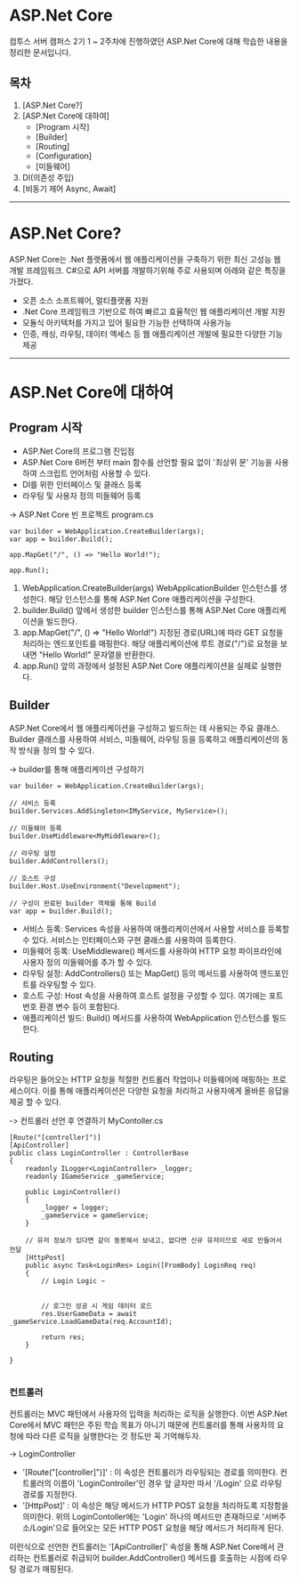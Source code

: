 # ASP.Net Core

컴투스 서버 캠퍼스 2기 1 ~ 2주차에 진행하였던 ASP.Net Core에 대해 학습한 내용을 정리한 문서입니다.




## 목차
1. [ASP.Net Core?]
2. [ASP.Net Core에 대하여]
   * [Program 시작]
   * [Builder]
   * [Routing]
   * [Configuration]
   * [미들웨어]
3. DI(의존성 주입)
4. [비동기 제어 Async, Await]




---
# ASP.Net Core?

ASP.Net Core는 .Net 플랫폼에서 웹 애플리케이션을 구축하기 위한 최신 고성능 웹 개발 프레임워크.
C#으로 API 서버를 개발하기위해 주로 사용되며 아래와 같은 특징을 가졌다.


* 오픈 소스 소프트웨어, 멀티플랫폼 지원
* .Net Core 프레임워크 기반으로 하여 빠르고 효율적인 웹 애플리케이션 개발 지원
* 모듈식 아키텍처를 가지고 있어 필요한 기능한 선택하여 사용가능
* 인증, 캐싱, 라우팅, 데이터 액세스 등 웹 애플리케이션 개발에 필요한 다양한 기능 제공
---
# ASP.Net Core에 대하여

## Program 시작

* ASP.Net Core의 프로그램 진입점
* ASP.Net Core 6버전 부터 main 함수를 선언할 필요 없이 '최상위 문' 기능을 사용하여 스크립트 언어처럼 사용할 수 있다.
* DI를 위한 인터페이스 및 클래스 등록
* 라우팅 및 사용자 정의 미들웨어 등록


-> ASP.Net Core 빈 프로젝트 program.cs
```
var builder = WebApplication.CreateBuilder(args);
var app = builder.Build();

app.MapGet("/", () => "Hello World!");

app.Run();
```

1. WebApplication.CreateBuilder(args)
   WebApplicationBuilder 인스턴스를 생성한다. 해당 인스턴스를 통해 ASP.Net Core 애플리케이션을 구성한다.
2. builder.Build()
   앞에서 생성한 builder 인스턴스를 통해 ASP.Net Core 애플리케이션을 빌드한다.  
3. app.MapGet("/", () => "Hello World!")
   지정된 경로(URL)에 따라 GET 요청을 처리하는 엔드포인트를 매핑한다. 해당 애플리케이션에 루트 경로("/")로 요청을 보내면
   "Hello World!" 문자열을 반환한다.
4. app.Run()
   앞의 과정에서 설정된 ASP.Net Core 애플리케이션을 실제로 실행한다.



## Builder

ASP.Net Core에서 웹 애플리케이션을 구성하고 빌드하는 데 사용되는 주요 클래스. Builder 클래스를 사용하여 서비스, 미들웨어, 라우팅 등을 등록하고 애플리케이션의 동작 방식을 정의 할 수 있다.

-> builder를 통해 애플리케이션 구성하기
```
var builder = WebApplication.CreateBuilder(args);

// 서비스 등록
builder.Services.AddSingleton<IMyService, MyService>();

// 미들웨어 등록
builder.UseMiddleware<MyMiddleware>();

// 라우팅 설정
builder.AddControllers();

// 호스트 구성
builder.Host.UseEnvironment("Development");

// 구성이 완료된 builder 객체를 통해 Build
var app = builder.Build();
```

* 서비스 등록: Services 속성을 사용하여 애플리케이션에서 사용할 서비스를 등록할 수 있다. 서비스는 인터페이스와 구현 클래스를 사용하여 등록한다.
* 미들웨어 등록: UseMiddleware() 메서드를 사용하여 HTTP 요청 파이프라인에 사용자 정의 미들웨어를 추가 할 수 있다.
* 라우팅 설정: AddControllers() 또는 MapGet() 등의 메서드를 사용하여 엔드포인트를 라우팅할 수 있다.
* 호스트 구성: Host 속성을 사용하여 호스트 설정을 구성할 수 있다. 여기에는 포트번호 환경 변수 등이 포함된다.
* 애플리케이션 빌드: Build() 메서드를 사용하여 WebApplication 인스턴스를 빌드한다.



## Routing

라우팅은 들어오는 HTTP 요청을 적절한 컨트롤러 작업이나 미들웨어에 매핑하는 프로세스이다. 이를 통해 애플리케이션은 다양한 요청을 처리하고 사용자에게 올바른 응답을 제공 할 수 있다.

-> 컨트롤러 선언 후 연결하기 MyContoller.cs
```
[Route("[controller]")]
[ApiController]
public class LoginController : ControllerBase
{
    readonly ILogger<LoginController> _logger;
    readonly IGameService _gameService;

    public LoginController() 
    {
        _logger = logger;
        _gameService = gameService;
    }

    // 유저 정보가 있다면 같이 동봉해서 보내고, 없다면 신규 유저이므로 새로 만들어서 전달
    [HttpPost]
    public async Task<LoginRes> Login([FromBody] LoginReq req)
    {
        // Login Logic ~


        // 로그인 성공 시 게임 데이터 로드
        res.UserGameData = await _gameService.LoadGameData(req.AccountId);

        return res;
    }

}


```

### 컨트롤러
컨트롤러는 MVC 패턴에서 사용자의 입력을 처리하는 로직을 실행한다. 이번 ASP.Net Core에서 MVC 패턴은 주된 학습 목표가 아니기 때문에 컨트롤러를 통해 사용자의 요청에 따라 다른 로직을 실행한다는 것 정도만 꼭 기억해두자.  




-> LoginController  

* '[Route("[controller]")]' : 이 속성은 컨트롤러가 라우팅되는 경로를 의미한다. 컨트롤러의 이름이 'LoginController'인 경우 앞 글자만 따서 '/Login' 으로 라우팅 경로를 지정한다.
* '[HttpPost]' : 이 속성은 해당 메서드가 HTTP POST 요청을 처리하도록 지정함을 의미한다. 위의 LoginContoller에는 'Login' 하나의 메서드만 존재하므로 '서버주소/Login'으로 들어오는 모든 HTTP POST 요청을 해당 메서드가 처리하게 된다.


  

이런식으로 선언한 컨트롤러는 '[ApiController]' 속성을 통해 ASP.Net Core에서 관리하는 컨트롤러로 취급되어 builder.AddController() 메서드를 호출하는 시점에 라우팅 경로가 매핑된다. 











